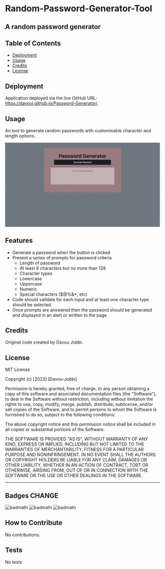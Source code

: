 # Random-Password-Generator-Tool

## A random password generator 

## Table of Contents 

- [Deployment](#deployment)
- [Usage](#usage)
- [Credits](#credits)
- [License](#license)

## Deployment

Application deployed via the live GitHub URL: https://davouj.github.io/Password-Generator/.

## Usage

An tool to generate random passwords with customisable character and length options.

![Gif of page](./assets/images/pageGif.gif)

## Features

* Generate a password when the button is clicked
* Present a series of prompts for password criteria
    * Length of password
    * At least 8 characters but no more than 128
    * Character types
    * Lowercase
    * Uppercase
    * Numeric
    * Special characters ($@%&*, etc)
* Code should validate for each input and at least one character type should be selected
* Once prompts are answered then the password should be generated and displayed in an alert or written to the page


## Credits

Original code created by Davou Jobbi.

## License

MIT License

Copyright (c) [2023] [Davou-Jobbi]

Permission is hereby granted, free of charge, to any person obtaining a copy
of this software and associated documentation files (the "Software"), to deal
in the Software without restriction, including without limitation the rights
to use, copy, modify, merge, publish, distribute, sublicense, and/or sell
copies of the Software, and to permit persons to whom the Software is
furnished to do so, subject to the following conditions:

The above copyright notice and this permission notice shall be included in all
copies or substantial portions of the Software.

THE SOFTWARE IS PROVIDED "AS IS", WITHOUT WARRANTY OF ANY KIND, EXPRESS OR
IMPLIED, INCLUDING BUT NOT LIMITED TO THE WARRANTIES OF MERCHANTABILITY,
FITNESS FOR A PARTICULAR PURPOSE AND NONINFRINGEMENT. IN NO EVENT SHALL THE
AUTHORS OR COPYRIGHT HOLDERS BE LIABLE FOR ANY CLAIM, DAMAGES OR OTHER
LIABILITY, WHETHER IN AN ACTION OF CONTRACT, TORT OR OTHERWISE, ARISING FROM,
OUT OF OR IN CONNECTION WITH THE SOFTWARE OR THE USE OR OTHER DEALINGS IN THE
SOFTWARE.

---

## Badges CHANGE

![badmath](https://img.shields.io/badge/JS-67.3-blue)
![badmath](https://img.shields.io/badge/HTML-26.0-orange)
![badmath](https://img.shields.io/badge/CSS-6.7-green)


## How to Contribute

No contributions.

## Tests

No tests
